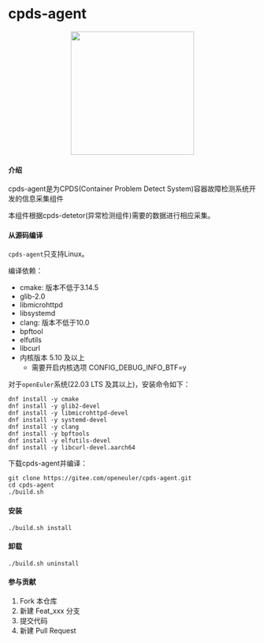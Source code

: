 # cpds-agent

<div align=center>
<img src="docs/images/cpds-icon.png" width="250px"/>
</div>

#### 介绍
cpds-agent是为CPDS(Container Problem Detect System)容器故障检测系统开发的信息采集组件

本组件根据cpds-detetor(异常检测组件)需要的数据进行相应采集。

#### 从源码编译
`cpds-agent`只支持Linux。

编译依赖：
* cmake: 版本不低于3.14.5
* glib-2.0
* libmicrohttpd
* libsystemd
* clang: 版本不低于10.0
* bpftool
* elfutils
* libcurl
* 内核版本 5.10 及以上
   * 需要开启内核选项 CONFIG_DEBUG_INFO_BTF=y

对于`openEuler`系统(22.03 LTS 及其以上)，安装命令如下：
``` shell
dnf install -y cmake
dnf install -y glib2-devel
dnf install -y libmicrohttpd-devel
dnf install -y systemd-devel
dnf install -y clang
dnf install -y bpftools
dnf install -y elfutils-devel
dnf install -y libcurl-devel.aarch64
```

下载cpds-agent并编译：
```
git clone https://gitee.com/openeuler/cpds-agent.git
cd cpds-agent
./build.sh
```

#### 安装
```
./build.sh install
```

#### 卸载
```
./build.sh uninstall
```

#### 参与贡献
1.  Fork 本仓库
2.  新建 Feat_xxx 分支
3.  提交代码
4.  新建 Pull Request
